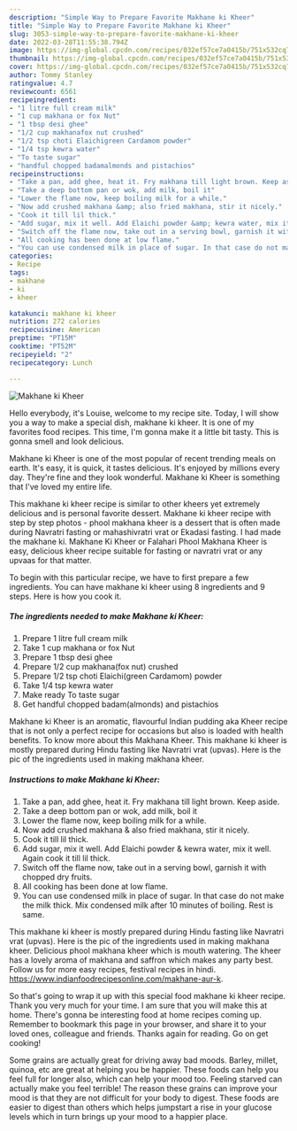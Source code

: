 ```yaml
---
description: "Simple Way to Prepare Favorite Makhane ki Kheer"
title: "Simple Way to Prepare Favorite Makhane ki Kheer"
slug: 3053-simple-way-to-prepare-favorite-makhane-ki-kheer
date: 2022-03-28T11:55:38.794Z
image: https://img-global.cpcdn.com/recipes/032ef57ce7a0415b/751x532cq70/makhane-ki-kheer-recipe-main-photo.jpg
thumbnail: https://img-global.cpcdn.com/recipes/032ef57ce7a0415b/751x532cq70/makhane-ki-kheer-recipe-main-photo.jpg
cover: https://img-global.cpcdn.com/recipes/032ef57ce7a0415b/751x532cq70/makhane-ki-kheer-recipe-main-photo.jpg
author: Tommy Stanley
ratingvalue: 4.7
reviewcount: 6561
recipeingredient:
- "1 litre full cream milk"
- "1 cup makhana or fox Nut"
- "1 tbsp desi ghee"
- "1/2 cup makhanafox nut crushed"
- "1/2 tsp choti Elaichigreen Cardamom powder"
- "1/4 tsp kewra water"
- "To taste sugar"
- "handful chopped badamalmonds and pistachios"
recipeinstructions:
- "Take a pan, add ghee, heat it. Fry makhana till light brown. Keep aside."
- "Take a deep bottom pan or wok, add milk, boil it"
- "Lower the flame now, keep boiling milk for a while."
- "Now add crushed makhana &amp; also fried makhana, stir it nicely."
- "Cook it till lil thick."
- "Add sugar, mix it well. Add Elaichi powder &amp; kewra water, mix it well. Again cook it till lil thick."
- "Switch off the flame now, take out in a serving bowl, garnish it with chopped dry fruits."
- "All cooking has been done at low flame."
- "You can use condensed milk in place of sugar. In that case do not make the milk thick. Mix condensed milk after 10 minutes of boiling. Rest is same."
categories:
- Recipe
tags:
- makhane
- ki
- kheer

katakunci: makhane ki kheer 
nutrition: 272 calories
recipecuisine: American
preptime: "PT15M"
cooktime: "PT52M"
recipeyield: "2"
recipecategory: Lunch

---
```



![Makhane ki Kheer](https://img-global.cpcdn.com/recipes/032ef57ce7a0415b/751x532cq70/makhane-ki-kheer-recipe-main-photo.jpg)

Hello everybody, it's Louise, welcome to my recipe site. Today, I will show you a way to make a special dish, makhane ki kheer. It is one of my favorites food recipes. This time, I'm gonna make it a little bit tasty. This is gonna smell and look delicious.

Makhane ki Kheer is one of the most popular of recent trending meals on earth. It's easy, it is quick, it tastes delicious. It's enjoyed by millions every day. They're fine and they look wonderful. Makhane ki Kheer is something that I've loved my entire life.

This makhane ki kheer recipe is similar to other kheers yet extremely delicious and is personal favorite dessert. Makhane ki kheer recipe with step by step photos - phool makhana kheer is a dessert that is often made during Navratri fasting or mahashivratri vrat or Ekadasi fasting. I had made the makhane ki. Makhane Ki Kheer or Falahari Phool Makhana Kheer is easy, delicious kheer recipe suitable for fasting or navratri vrat or any upvaas for that matter.


To begin with this particular recipe, we have to first prepare a few ingredients. You can have makhane ki kheer using 8 ingredients and 9 steps. Here is how you cook it.

<!--inarticleads1-->

##### The ingredients needed to make Makhane ki Kheer:

1. Prepare 1 litre full cream milk
1. Take 1 cup makhana or fox Nut
1. Prepare 1 tbsp desi ghee
1. Prepare 1/2 cup makhana(fox nut) crushed
1. Prepare 1/2 tsp choti Elaichi(green Cardamom) powder
1. Take 1/4 tsp kewra water
1. Make ready To taste sugar
1. Get handful chopped badam(almonds) and pistachios


Makhane ki Kheer is an aromatic, flavourful Indian pudding aka Kheer recipe that is not only a perfect recipe for occasions but also is loaded with health benefits. To know more about this Makhana Kheer. This makhane ki kheer is mostly prepared during Hindu fasting like Navratri vrat (upvas). Here is the pic of the ingredients used in making makhana kheer. 

<!--inarticleads2-->

##### Instructions to make Makhane ki Kheer:

1. Take a pan, add ghee, heat it. Fry makhana till light brown. Keep aside.
1. Take a deep bottom pan or wok, add milk, boil it
1. Lower the flame now, keep boiling milk for a while.
1. Now add crushed makhana &amp; also fried makhana, stir it nicely.
1. Cook it till lil thick.
1. Add sugar, mix it well. Add Elaichi powder &amp; kewra water, mix it well. Again cook it till lil thick.
1. Switch off the flame now, take out in a serving bowl, garnish it with chopped dry fruits.
1. All cooking has been done at low flame.
1. You can use condensed milk in place of sugar. In that case do not make the milk thick. Mix condensed milk after 10 minutes of boiling. Rest is same.


This makhane ki kheer is mostly prepared during Hindu fasting like Navratri vrat (upvas). Here is the pic of the ingredients used in making makhana kheer. Delicious phool makhana kheer which is mouth watering. The kheer has a lovely aroma of makhana and saffron which makes any party best. Follow us for more easy recipes, festival recipes in hindi. https://www.indianfoodrecipesonline.com/makhane-aur-k. 

So that's going to wrap it up with this special food makhane ki kheer recipe. Thank you very much for your time. I am sure that you will make this at home. There's gonna be interesting food at home recipes coming up. Remember to bookmark this page in your browser, and share it to your loved ones, colleague and friends. Thanks again for reading. Go on get cooking!

Some grains are actually great for driving away bad moods. Barley, millet, quinoa, etc are great at helping you be happier. These foods can help you feel full for longer also, which can help your mood too. Feeling starved can actually make you feel terrible! The reason these grains can improve your mood is that they are not difficult for your body to digest. These foods are easier to digest than others which helps jumpstart a rise in your glucose levels which in turn brings up your mood to a happier place.
